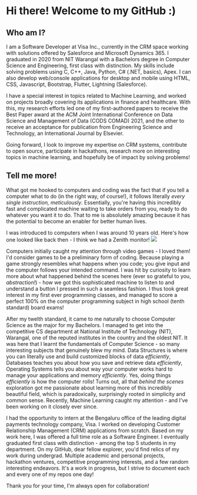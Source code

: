 # Hi there! Welcome to my GitHub :)

## Who am I?
I am a Software Developer at Visa Inc., currently in the CRM space working with solutions offered by Salesforce and Microsoft Dynamics 365. I graduated in 2020 from NIT Warangal with a Bachelors degree in Computer Science and Engineering, first class with distinction. My skills include solving problems using C, C++, Java, Python, C# (.NET, basics), Apex. I can also develop web/console applications for desktop and mobile using HTML, CSS, Javascript, Bootstrap, Flutter, Lightning (Salesforce). 

I have a special interest in topics related to Machine Learning, and worked on projects broadly covering its applications in finance and healthcare. With this, my research efforts led one of my first-authored papers to receive the Best Paper award at the ACM Joint International Conference on Data Science and Management of Data (CODS COMAD) 2021, and the other to receive an acceptance for publication from Engineering Science and Technology, an International Journal by Elsevier.

Going forward, I look to improve my expertise on CRM systems, contribute to open source, participate in hackathons, research more on interesting topics in machine learning, and hopefully be of impact by solving problems!

## Tell me more!
What got me hooked to computers and coding was the fact that if you tell a computer what to do (in the right way, of course!), it follows literally *every single instruction, meticulously*. Essentially, you're having this incredibly fast and complicated machine waiting to take orders from you, ready to do whatever you want it to do. That to me is absolutely amazing because it has the potential to become an enabler for better human lives.

I was introduced to computers when I was around 10 years old. Here's how one looked like back then - I think we had a Zenith monitor!
![](https://4.imimg.com/data4/RQ/PS/MY-25091456/how-to-donate-computer-1-500x500.jpg)

Computers initially caught my attention through video games - I loved them! I'd consider games to be a preliminary form of coding. Because playing a game strongly resembles what happens when you code; you give input and the computer follows your intended command. I was hit by curiosity to learn more about what happened behind the scenes here (ever so grateful to you, *abstraction!*) - how we got this sophisticated machine to listen to and understand a button I pressed in such a seamless fashion. I thus took great interest in my first ever programming classes, and managed to score a perfect 100% on the computer programming subject in high school (tenth standard) board exams!

After my twelth standard, it came to me naturally to choose Computer Science as the major for my Bachelors. I managed to get into the competitive CS department at National Institute of Technology (NIT), Warangal, one of the reputed institutes in the country and the oldest NIT. It was here that I learnt the fundamentals of Computer Science - so many interesting subjects that genuinely blew my mind. Data Structures is where you can literally use and build customized blocks of data *efficiently*, Databases teaches you about how you save and retrieve data *efficiently*, Operating Systems tells you about way your computer works hard to manage your applications and memory *efficiently*. Yes, doing things *efficiently* is how the computer rolls! Turns out, all that *behind the scenes* exploration got me passionate about learning more of this incredibly beautiful field, which is paradoxically, surprisingly rooted in simplicity and common sense. Recently, Machine Learning caught my attention - and I've been working on it closely ever since. 

I had the opportunity to intern at the Bengaluru office of the leading digital payments technology company, Visa. I worked on developing Customer Relationship Management (CRM) applications from scratch. Based on my work here, I was offered a full time role as a Software Engineer. I eventually graduated first class with distinction - among the top 5 students in my department. On my GitHub, dear fellow explorer, you'd find relics of my work during undergrad. Multiple academic and personal projects, hackathon ventures, competitive programming interests, and a few random interesting endeavors. It's a work in progress, but I strive to document each and every one of my repos one day!

Thank you for your time, I'm always open for collaboration!

<!--
**Prahlad-K/Prahlad-K** is a ✨ _special_ ✨ repository because its `README.md` (this file) appears on your GitHub profile.

Here are some ideas to get you started:

- 🔭 I’m currently working on ...
- 🌱 I’m currently learning ...
- 👯 I’m looking to collaborate on ...
- 🤔 I’m looking for help with ...
- 💬 Ask me about ...
- 📫 How to reach me: ...
- 😄 Pronouns: ...
- ⚡ Fun fact: ...
-->
